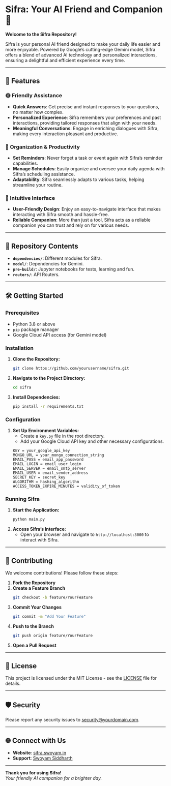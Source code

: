 # Sifra: Your AI Friend and Companion 🌟

**Welcome to the Sifra Repository!**

Sifra is your personal AI friend designed to make your daily life easier and more enjoyable. Powered by Google’s cutting-edge Gemini model, Sifra offers a blend of advanced AI technology and personalized interactions, ensuring a delightful and efficient experience every time.

---

## 🚀 Features

### 🌞 Friendly Assistance
- **Quick Answers**: Get precise and instant responses to your questions, no matter how complex.
- **Personalized Experience**: Sifra remembers your preferences and past interactions, providing tailored responses that align with your needs.
- **Meaningful Conversations**: Engage in enriching dialogues with Sifra, making every interaction pleasant and productive.

### 📅 Organization & Productivity
- **Set Reminders**: Never forget a task or event again with Sifra’s reminder capabilities.
- **Manage Schedules**: Easily organize and oversee your daily agenda with Sifra’s scheduling assistance.
- **Adaptability**: Sifra seamlessly adapts to various tasks, helping streamline your routine.

### 💬 Intuitive Interface
- **User-Friendly Design**: Enjoy an easy-to-navigate interface that makes interacting with Sifra smooth and hassle-free.
- **Reliable Companion**: More than just a tool, Sifra acts as a reliable companion you can trust and rely on for various needs.

---

## 📂 Repository Contents

- **`dependencies/`**: Different modules for Sifra.
- **`model/`**: Dependencies for Gemini.
- **`pre-build/`**: Jupyter notebooks for tests, learning and fun.
- **`routers/`**: API Routers.

---

## 🛠️ Getting Started

### Prerequisites

- Python 3.8 or above
- `pip` package manager
- Google Cloud API access (for Gemini model)

### Installation

1. **Clone the Repository:**
    ```bash
    git clone https://github.com/yourusername/sifra.git
    ```
2. **Navigate to the Project Directory:**
    ```bash
    cd sifra
    ```
3. **Install Dependencies:**
    ```bash
    pip install -r requirements.txt
    ```

### Configuration

1. **Set Up Environment Variables:**
    - Create a `key.py` file in the root directory.
    - Add your Google Cloud API key and other necessary configurations.
    ```env
    KEY = your_google_api_key
    MONGO_URL = your_mongo_connection_string
    EMAIL_PASS = email_app_password
    EMAIL_LOGIN = email_user_login
    EMAIL_SERVER = email_smtp_server
    EMAIL_USER = email_sender_address
    SECRET_KEY = secret_key
    ALGORITHM = hashing_algorithm
    ACCESS_TOKEN_EXPIRE_MINUTES = validity_of_token
    ```

### Running Sifra

1. **Start the Application:**
    ```bash
    python main.py
    ```
2. **Access Sifra’s Interface:**
    - Open your browser and navigate to `http://localhost:3000` to interact with Sifra.

---

## 🤝 Contributing

We welcome contributions! Please follow these steps:

1. **Fork the Repository**
2. **Create a Feature Branch**
    ```bash
    git checkout -b feature/YourFeature
    ```
3. **Commit Your Changes**
    ```bash
    git commit -m "Add Your Feature"
    ```
4. **Push to the Branch**
    ```bash
    git push origin feature/YourFeature
    ```
5. **Open a Pull Request**

---

## 📄 License

This project is licensed under the MIT License - see the [LICENSE](LICENSE) file for details.

---

## 🛡️ Security

Please report any security issues to [security@yourdomain.com](mailto:security@yourdomain.com).

---

## 🌐 Connect with Us

- **Website**: [sifra.swoyam.in](http://swoyam.sifra.in)
- **Support**: [Swoyam Siddharth](mailto:me@swoyam.in)

---

**Thank you for using Sifra!**  
*Your friendly AI companion for a brighter day.*
